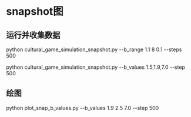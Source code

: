 
# snapshot图
## 运行并收集数据
python cultural_game_simulation_snapshot.py --b_range 1.1 8 0.1 --steps 500

python cultural_game_simulation_snapshot.py --b_values 1.5,1.9,7.0 --step 500
## 绘图
python plot_snap_b_values.py --b_values 1.9 2.5 7.0 --step 500

